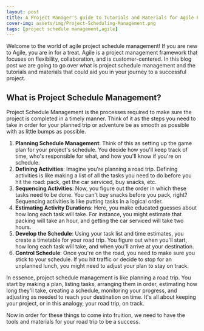 ```yaml
---
layout: post
title: A Project Manager's guide to Tutorials and Materials for Agile Project Schedule Management
cover-img: assets/img/Project-Scheduling-Management.png
tags: [project schedule management,agile]
---
```


Welcome to the world of agile project schedule management! If you are new to Agile, you are in for a treat. Agile is a project management framework that focuses on flexibility, collaboration, and is customer-centered. In this blog post we are going to go over what is project schedule management and the tutorials and materials that could aid you in your journey to a successful project.

## What is Project Schedule Management?

Project Schedule Management is the processes required to make sure the project is completed in a timely manner. Think of it as the steps you need to take in order for your planned trip or adventure be as smooth as possible with as little bumps as possible. 

1. **Planning Schedule Management**: Think of this as setting up the game plan for your project's schedule. You decide how you'll keep track of time, who's responsible for what, and how you'll know if you're on schedule.
2. **Defining Activities**: Imagine you're planning a road trip. Defining activities is like making a list of all the tasks you need to do before you hit the road: pack, get the car serviced, buy snacks, etc.
3. **Sequencing Activities**: Now, you figure out the order in which these tasks need to be done. You can't buy snacks before you pack, right? Sequencing activities is like putting tasks in a logical order.
4. **Estimating Activity Durations**: Here, you make educated guesses about how long each task will take. For instance, you might estimate that packing will take an hour, and getting the car serviced will take two hours.
5. **Develop the Schedule**: Using your task list and time estimates, you create a timetable for your road trip. You figure out when you'll start, how long each task will take, and when you'll arrive at your destination.
6. **Control Schedule**: Once you're on the road, you need to make sure you stick to your schedule. If you hit traffic or decide to stop for an unplanned lunch, you might need to adjust your plan to stay on track.

In essence, project schedule management is like planning a road trip. You start by making a plan, listing tasks, arranging them in order, estimating how long they'll take, creating a schedule, monitoring your progress, and adjusting as needed to reach your destination on time. It's all about keeping your project, or in this analogy, your road trip, on track.

Now in order for these things to come into fruition, we need to have the tools and materials for your road trip to be a success. 

